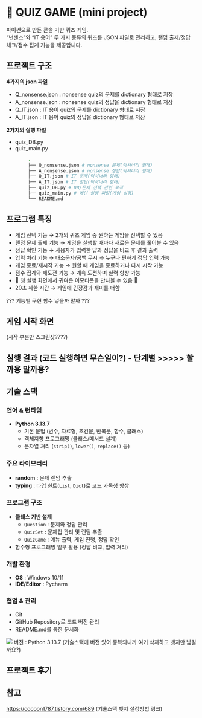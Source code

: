 # 🧩 QUIZ GAME (mini project)
파이썬으로 만든 콘솔 기반 퀴즈 게임.  
“넌센스”와 “IT 용어” 두 가지 종류의 퀴즈를 JSON 파일로 관리하고, 랜덤 출제/정답 체크/점수 집계 기능을 제공합니다.

## 프로젝트 구조
**4가지의 json 파일**
- Q_nonsense.json : nonsense quiz의 문제를 dictionary 형태로 저장
- A_nonsense.json : nonsense quiz의 정답을 dictionary 형태로 저장
- Q_IT.json : IT 용어 quiz의 문제를 dictionary 형태로 저장
- A_IT.json : IT 용어 quiz의 정답을 dictionary 형태로 저장
  
**2가지의 실행 파일**
- quiz_DB.py
- quiz_main.py

```bash
        .
        ├── Q_nonsense.json # nonsense 문제(딕셔너리 형태) 
        ├── A_nonsense.json # nonsense 정답(딕셔너리 형태)
        ├── Q_IT.json # IT 문제(딕셔너리 형태)
        ├── A_IT.json # IT 정답(딕셔너리 형태)
        ├── quiz_DB.py # DB/문제 선택 관련 로직
        ├── quiz_main.py # 메인 실행 파일(게임 실행)
        └── README.md
```

## 프로그램 특징
- 게임 선택 기능 → 2개의 퀴즈 게임 중 원하는 게임을 선택할 수 있음
- 랜덤 문제 출제 기능 → 게임을 실행할 때마다 새로운 문제를 풀어볼 수 있음
- 정답 확인 기능 → 사용자가 입력한 답과 정답을 비교 후 결과 출력
- 입력 처리 기능 → 대소문자/공백 무시 → 누구나 편하게 정답 입력 가능
- 게임 종료/재시작 기능 → 원할 때 게임을 종료하거나 다시 시작 가능
- 점수 집계와 재도전 기능 → 계속 도전하며 실력 향상 가능
- 🤗 첫 실행 화면에서 귀여운 이모티콘을 만나볼 수 있음 🤗
- 20초 제한 시간 → 게임에 긴장감과 재미를 더함

??? 기능별 구현 함수 넣을까 말까 ???
  
## 게임 시작 화면
(시작 부분만 스크린샷????)

## 실행 결과 (코드 실행하면 무슨일이?) - 단계별 >>>>> 할까용 말까용?

## 기술 스택
### 언어 & 런타임
- **Python 3.13.7**
  - 기본 문법 (변수, 자료형, 조건문, 반복문, 함수, 클래스)
  - 객체지향 프로그래밍 (클래스/메서드 설계)
  - 문자열 처리 (`strip()`, `lower()`, `replace()` 등)

### 주요 라이브러리
- **random** : 문제 랜덤 추출
- **typing** : 타입 힌트(`List`, `Dict`)로 코드 가독성 향상

### 프로그램 구조
- **클래스 기반 설계**
  - `Question` : 문제와 정답 관리
  - `QuizSet` : 문제집 관리 및 랜덤 추출
  - `QuizGame` : 메뉴 출력, 게임 진행, 정답 확인
- 함수형 프로그래밍 일부 활용 (정답 비교, 입력 처리)

### 개발 환경
- **OS** : Windows 10/11
- **IDE/Editor** : Pycharm
  
### 협업 & 관리
- Git
- GitHub Repository로 코드 버전 관리
- README.md를 통한 문서화

<img src="https://img.shields.io/badge/python-3776AB?style=for-the-badge&logo=python&logoColor=white">
버전 : Python 3.13.7 (기술스택에 버전 있어 중복되니까 여기 삭제하고 뱃지만 남길까요?)

## 프로젝트 후기

## 참고
https://cocoon1787.tistory.com/689 (기술스택 벳지 설정방법 링크)
